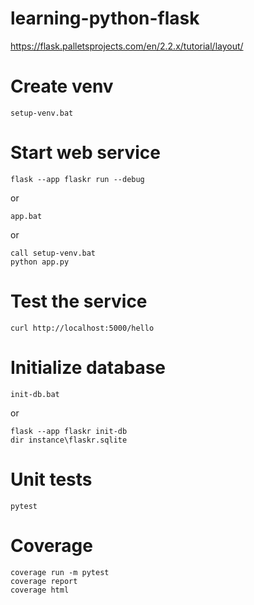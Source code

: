 # learning-python-flask

https://flask.palletsprojects.com/en/2.2.x/tutorial/layout/

  # Create venv
    setup-venv.bat
# Start web service
    flask --app flaskr run --debug
or

    app.bat
or

    call setup-venv.bat
    python app.py
# Test the service
    curl http://localhost:5000/hello
# Initialize database
    init-db.bat
or

    flask --app flaskr init-db
    dir instance\flaskr.sqlite
 
# Unit tests
    pytest

# Coverage
    coverage run -m pytest
    coverage report
    coverage html